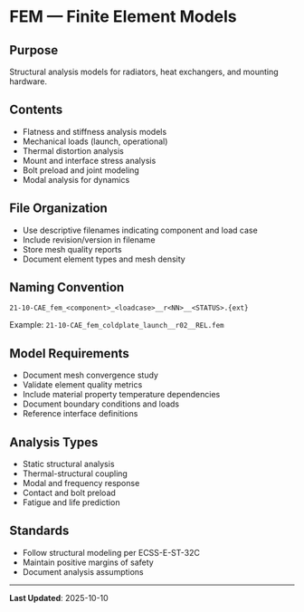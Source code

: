 # FEM — Finite Element Models

## Purpose
Structural analysis models for radiators, heat exchangers, and mounting hardware.

## Contents
- Flatness and stiffness analysis models
- Mechanical loads (launch, operational)
- Thermal distortion analysis
- Mount and interface stress analysis
- Bolt preload and joint modeling
- Modal analysis for dynamics

## File Organization
- Use descriptive filenames indicating component and load case
- Include revision/version in filename
- Store mesh quality reports
- Document element types and mesh density

## Naming Convention
```
21-10-CAE_fem_<component>_<loadcase>__r<NN>__<STATUS>.{ext}
```

Example: `21-10-CAE_fem_coldplate_launch__r02__REL.fem`

## Model Requirements
- Document mesh convergence study
- Validate element quality metrics
- Include material property temperature dependencies
- Document boundary conditions and loads
- Reference interface definitions

## Analysis Types
- Static structural analysis
- Thermal-structural coupling
- Modal and frequency response
- Contact and bolt preload
- Fatigue and life prediction

## Standards
- Follow structural modeling per ECSS-E-ST-32C
- Maintain positive margins of safety
- Document analysis assumptions

---

**Last Updated**: 2025-10-10
